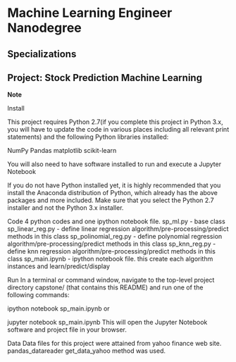 # Machine Learning Engineer Nanodegree
## Specializations
## Project: Stock Prediction Machine Learning

**Note**

Install

This project requires Python 2.7(if you complete this project in Python 3.x, you will have to update the code in various places including all relevant print statements) and the following Python libraries installed:

NumPy
Pandas
matplotlib
scikit-learn

You will also need to have software installed to run and execute a Jupyter Notebook


If you do not have Python installed yet, it is highly recommended that you install the Anaconda distribution of Python, which already has the above packages and more included. Make sure that you select the Python 2.7 installer and not the Python 3.x installer.


Code
4 python codes and one ipython notebook file. 
sp_ml.py - base class
sp_linear_reg.py - define linear regression algorithm/pre-processing/predict methods in this class
sp_polinomial_reg.py - define polynomial regression algorithm/pre-processing/predict methods in this class 
sp_knn_reg.py - define knn regression algorithm/pre-processing/predict methods in this class
sp_main.ipynb - ipython notebook file. this create each algorithm instances and learn/predict/display


Run
In a terminal or command window, navigate to the top-level project directory capstone/ (that contains this README) and run one of the following commands:

ipython notebook sp_main.ipynb
or

jupyter notebook sp_main.ipynb
This will open the Jupyter Notebook software and project file in your browser.

Data
Data files for this project were attained from yahoo finance web site. pandas_datareader get_data_yahoo method was used. 
